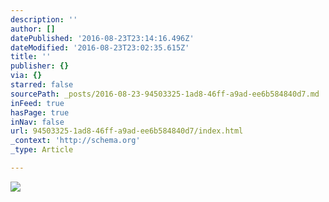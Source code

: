```yaml
---
description: ''
author: []
datePublished: '2016-08-23T23:14:16.496Z'
dateModified: '2016-08-23T23:02:35.615Z'
title: ''
publisher: {}
via: {}
starred: false
sourcePath: _posts/2016-08-23-94503325-1ad8-46ff-a9ad-ee6b584840d7.md
inFeed: true
hasPage: true
inNav: false
url: 94503325-1ad8-46ff-a9ad-ee6b584840d7/index.html
_context: 'http://schema.org'
_type: Article

---
```

![](https://the-grid-user-content.s3-us-west-2.amazonaws.com/fdda64c2-34a1-42db-9e27-7f661a54b8ac.jpg)